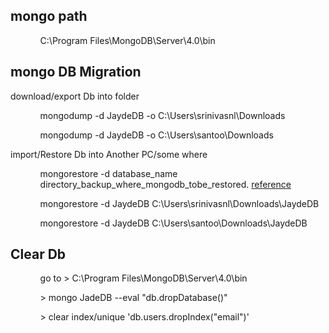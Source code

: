 <h2>mongo path</h2>

<ul>
 <ol>
   C:\Program Files\MongoDB\Server\4.0\bin
 </ol>
</ul>

<h2>mongo DB Migration</h2>
<p>download/export Db into folder</p>
<ul>
 <ol>mongodump -d JaydeDB -o C:\Users\srinivasnl\Downloads </ol>
 <ol>mongodump -d JaydeDB -o C:\Users\santoo\Downloads </ol>
</ul>
<p>import/Restore Db into Another PC/some where</p>
<ul>
 <ol>mongorestore -d database_name directory_backup_where_mongodb_tobe_restored. 
  <a href="https://stackoverflow.com/questions/11255630/how-to-export-all-collection-in-mongodb">reference</a>
 </ol>
 <ol>mongorestore -d JaydeDB C:\Users\srinivasnl\Downloads\JaydeDB</ol>
 <ol>mongorestore -d JaydeDB C:\Users\santoo\Downloads\JaydeDB</ol>
</ul>

<h2>Clear Db </h2>

<ul>
 <ol>
   go to > C:\Program Files\MongoDB\Server\4.0\bin
 </ol>
  <ol>
   > mongo JadeDB --eval "db.dropDatabase()"
 </ol>
 <ol>
  > clear index/unique 'db.users.dropIndex("email")'
 </ol>
</ul>
